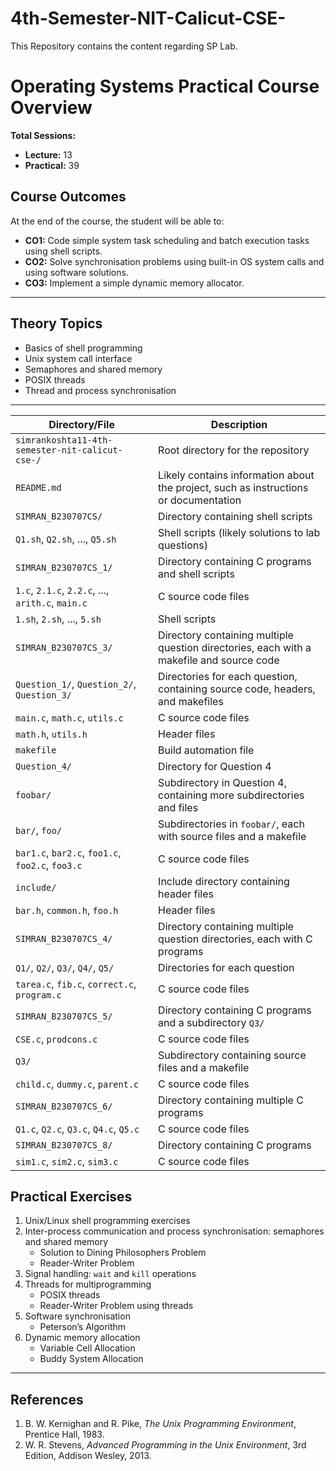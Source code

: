 # 4th-Semester-NIT-Calicut-CSE-
This Repository contains the content regarding SP Lab.


# Operating Systems Practical Course Overview

**Total Sessions:**  
- **Lecture:** 13  
- **Practical:** 39  

## Course Outcomes

At the end of the course, the student will be able to:

- **CO1:** Code simple system task scheduling and batch execution tasks using shell scripts.  
- **CO2:** Solve synchronisation problems using built-in OS system calls and using software solutions.  
- **CO3:** Implement a simple dynamic memory allocator.  

---

## Theory Topics

- Basics of shell programming  
- Unix system call interface  
- Semaphores and shared memory  
- POSIX threads  
- Thread and process synchronisation  

---
| Directory/File                      | Description                                                                         |
| ----------------------------------- | ----------------------------------------------------------------------------------- |
| `simrankoshta11-4th-semester-nit-calicut-cse-/` | Root directory for the repository                                                     |
| `README.md`                         | Likely contains information about the project, such as instructions or documentation |
| `SIMRAN_B230707CS/`                | Directory containing shell scripts                                                  |
| `Q1.sh`, `Q2.sh`, ..., `Q5.sh`      | Shell scripts (likely solutions to lab questions)                                   |
| `SIMRAN_B230707CS_1/`               | Directory containing C programs and shell scripts                                     |
| `1.c`, `2.1.c`, `2.2.c`, ..., `arith.c`, `main.c` | C source code files                                                                 |
| `1.sh`, `2.sh`, ..., `5.sh`         | Shell scripts                                                                       |
| `SIMRAN_B230707CS_3/`               | Directory containing multiple question directories, each with a makefile and source code |
| `Question_1/`, `Question_2/`, `Question_3/` | Directories for each question, containing source code, headers, and makefiles          |
| `main.c`, `math.c`, `utils.c`       | C source code files                                                                 |
| `math.h`, `utils.h`                 | Header files                                                                        |
| `makefile`                          | Build automation file                                                               |
| `Question_4/`                       | Directory for Question 4                                                            |
| `foobar/`                           | Subdirectory in Question 4, containing more subdirectories and files                |
| `bar/`, `foo/`                      | Subdirectories in `foobar/`, each with source files and a makefile                   |
| `bar1.c`, `bar2.c`, `foo1.c`, `foo2.c`, `foo3.c` | C source code files                                                                 |
| `include/`                          | Include directory containing header files                                           |
| `bar.h`, `common.h`, `foo.h`        | Header files                                                                        |
| `SIMRAN_B230707CS_4/`               | Directory containing multiple question directories, each with C programs               |
| `Q1/`, `Q2/`, `Q3/`, `Q4/`, `Q5/`    | Directories for each question                                                         |
| `tarea.c`, `fib.c`, `correct.c`, `program.c` | C source code files                                                                 |
| `SIMRAN_B230707CS_5/`               | Directory containing C programs and a subdirectory `Q3/`                            |
| `CSE.c`, `prodcons.c`              | C source code files                                                                 |
| `Q3/`                               | Subdirectory containing source files and a makefile                                   |
| `child.c`, `dummy.c`, `parent.c`    | C source code files                                                                 |
| `SIMRAN_B230707CS_6/`               | Directory containing multiple C programs                                              |
| `Q1.c`, `Q2.c`, `Q3.c`, `Q4.c`, `Q5.c` | C source code files                                                                 |
| `SIMRAN_B230707CS_8/`               | Directory containing C programs                                                       |
| `sim1.c`, `sim2.c`, `sim3.c`        | C source code files                                                                 |




## Practical Exercises

1. Unix/Linux shell programming exercises  
2. Inter-process communication and process synchronisation: semaphores and shared memory  
   - Solution to Dining Philosophers Problem  
   - Reader-Writer Problem  
3. Signal handling: `wait` and `kill` operations  
4. Threads for multiprogramming  
   - POSIX threads  
   - Reader-Writer Problem using threads  
5. Software synchronisation  
   - Peterson’s Algorithm  
6. Dynamic memory allocation  
   - Variable Cell Allocation  
   - Buddy System Allocation  

---

## References

1. B. W. Kernighan and R. Pike, *The Unix Programming Environment*, Prentice Hall, 1983.  
2. W. R. Stevens, *Advanced Programming in the Unix Environment*, 3rd Edition, Addison Wesley, 2013.

